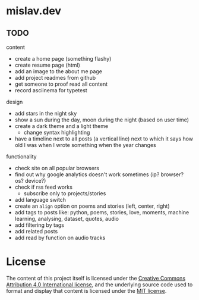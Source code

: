# mislav.dev

## TODO
content
  - create a home page (something flashy)
  - create resume page (html)
  - add an image to the about me page
  - add project readmes from github
  - get someone to proof read all content
  - record asciinema for typetest

design
  - add stars in the night sky
  - show a sun during the day, moon during the night (based on user time)
  - create a dark theme and a light theme
    - change syntax highlighting
  - have a timeline next to all posts (a vertical line) next to which it says how old I was when I wrote something when the year changes

functionality
  - check site on all popular browsers
  - find out why google analytics doesn't work sometimes (ip? browser? os? device?)
  - check if rss feed works
    - subscribe only to projects/stories
  - add language switch
  - create an `align` option on poems and stories (left, center, right)
  - add tags to posts like: python, poems, stories, love, moments, machine learning, analysing, dataset, quotes, audio
  - add filtering by tags
  - add related posts
  - add read by function on audio tracks

# License
The content of this project itself is licensed under the [Creative Commons Attribution 4.0 International license](https://creativecommons.org/licenses/by/4.0/), and the underlying source code used to format and display that content is licensed under the [MIT license](./LICENSE).
